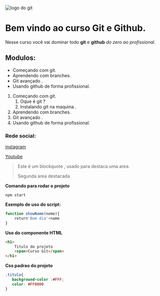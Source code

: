 ![logo do git](https://sujeitoprogramador.com/wp-content/uploads/2021/04/gitimage.png)
# Bem vindo ao curso Git e Github.
Nesse curso você vai dominar todo **git** e **github** _do zero ao profissional._

## Modulos:
 * Começando com git.
 * Aprendendo com branches.
 * Git avançado .
 * Usando github de forma profissional.

 1. Começando com git.
    1. Oque é git ?
    2. Instalando git na maquina .
 2. Aprendendo com branches.
 3. Git avançado .
 4. Usando github de forma profissional.
 

### Rede social:
[instagram](https://instagram.com/sujeitoprogramador)

[Youtube](https://youtube.com/sujeitoprogramador)

>Este é um blockquote , usado para destaca uma area.
>
>Segunda area destacada

**Comando para rodar o projeto**
````
npm start 

````

**Exemplo de uso do script:**
```js
function showName(nome){
    return'Bom dia'+name 
}
```

**Uso do componente HTML**

```html
<h1>
    Titulo do projeto
    <span>Curso Git</span>
</h1>
```

**Css padrao do projeto**

``` css
.titulo{
   background-color :#FFF;
   color: #FF0000
}
```
